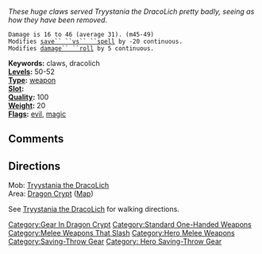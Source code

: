 *These huge claws served Tryystania the DracoLich pretty badly, seeing
as how they have been removed.*

`Damage is 16 to 46 (average 31). (m45-49)`  
`Modifies `[`save`` ``vs`` ``spell`](Saving_Throw "wikilink")` by -20 continuous.`  
`Modifies `[`damage`` ``roll`](Damage_Roll "wikilink")` by 5 continuous.`

**Keywords:** claws, dracolich  
**[Levels](Object_Level "wikilink"):** 50-52  
**[Type](:Category:Object_Types "wikilink"):**
[weapon](:Category:Melee_Weapons "wikilink")  
**[Slot](Object_Slots "wikilink"):** <wielded>  
**[Quality](Object_Quality "wikilink"):** 100  
**[Weight](Object_Weight "wikilink"):** 20  
**[Flags](:Category:Object_Flags "wikilink"):**
[evil](Evil_Flag "wikilink"), [magic](Magic_Flag "wikilink")

## Comments

## Directions

Mob: [Tryystania the DracoLich](Tryystania_The_DracoLich "wikilink")  
Area: [Dragon Crypt](:Category:Dragon_Crypt "wikilink")
([Map](Dragon_Crypt_Map "wikilink"))

See [Tryystania the DracoLich](Tryystania_The_DracoLich "wikilink") for
walking directions.

[Category:Gear In Dragon
Crypt](Category:Gear_In_Dragon_Crypt "wikilink") [Category:Standard
One-Handed Weapons](Category:Standard_One-Handed_Weapons "wikilink")
[Category:Melee Weapons That
Slash](Category:Melee_Weapons_That_Slash "wikilink") [Category:Hero
Melee Weapons](Category:Hero_Melee_Weapons "wikilink")
[Category:Saving-Throw Gear](Category:Saving-Throw_Gear "wikilink")
[Category: Hero Saving-Throw
Gear](Category:_Hero_Saving-Throw_Gear "wikilink")
